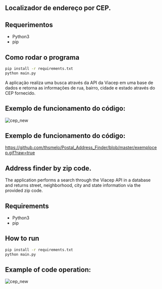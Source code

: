 ## Localizador de endereço por CEP.

## Requerimentos
* Python3 
* pip 

## Como rodar o programa

```bash
pip install -r requirements.txt
python main.py
```

A aplicação realiza uma busca através da API da Viacep em uma base de dados e retorna as informações de rua, bairro, cidade e estado através do CEP fornecido.

## Exemplo de funcionamento do código:

![cep_new](https://user-images.githubusercontent.com/40063504/79054220-94c22700-7c19-11ea-9bc9-29643b4a962f.PNG)

## Exemplo de funcionamento do código:
https://github.com/thsmelo/Postal_Address_Finder/blob/master/exemplocep.gif?raw=true

## Address finder by zip code.

The application performs a search through the Viacep API in a database and returns street, neighborhood, city and state information via the provided zip code.

## Requirements
* Python3 
* pip 

## How to run

```bash
pip install -r requirements.txt
python main.py
```

## Example of code operation:

![cep_new](https://user-images.githubusercontent.com/40063504/79054220-94c22700-7c19-11ea-9bc9-29643b4a962f.PNG)

